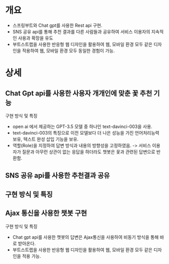 # 개요

- 스프링부트와 Chat gpt를 사용한 Rest api 구현.
- SNS 공유 api를 통해 추천 결과를 다른 사람들과 공유하여 서비스 이용자의 지속적인 사용과 확장을 유도
- 부트스트랩을 사용한 반응형 웹 디자인을 활용하여 웹, 모바일 환경 모두 같은 디자인을 적용하여
  웹, 모바일 환경 모두 동일한 경험이 가능.
  
# 상세

## Chat Gpt api를 사용한 사용자 개개인에 맞춘 꽃 추천 기능

구현 방식 및 특징
- open ai 에서 제공하는 GPT-3.5 모델 중 하나인 text-davinci-003을 사용.
- text-davinci-003의 특징으로 이전 모델보다 더 나은 성능을 가진 언어처리능력 보유, 텍스트 완성 삽입 기능을 보유.
- 역할(Role)을 지정하여 답변 방식과 내용의 방향성을 고정하였음.
  -> 서비스 이용자가 질문과 아무런 상관이 없는 응답을 하더라도 챗봇은 꽃과 관련된 답변으로 반환함.

##  SNS 공유 api를 사용한 추천결과 공유

구현 방식 및 특징
- 


## Ajax 통신을 사용한 챗봇 구현

구현 방식 및 특징
-  Chat gpt api를 사용한 챗봇의 답변은 Ajax통신을 사용하여 비동기 방식을 통해 바로 받아온다.
- 부트스트랩을 사용한 반응형 웹 디자인을 활용하여 웹, 모바일 환경 모두 같은 디자인을 적용 가능.




